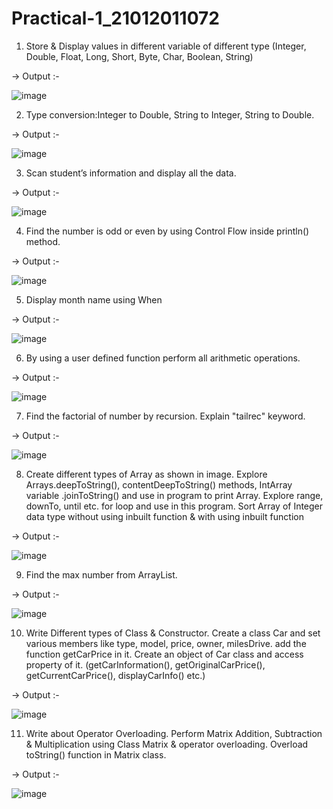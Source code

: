 # Practical-1_21012011072
1. Store & Display values in different variable of different type (Integer, Double, Float, Long, Short, Byte, Char, Boolean, String)

-> Output :-

![image](https://github.com/Divy484/MAD_Practical-1_21012011072/assets/98522523/2230be0e-6969-44dc-91b3-353c61609397)


2. Type conversion:Integer to Double, String to Integer, String to Double.

-> Output :-

![image](https://github.com/Divy484/MAD_Practical-1_21012011072/assets/98522523/b87dff78-3239-437f-b47a-f5b09723e30c)


3. Scan student’s information and display all the data.

-> Output :-

![image](https://github.com/Divy484/MAD_Practical-1_21012011072/assets/98522523/c8a53af2-2681-4548-93ae-e48da4b3b179)


4. Find the number is odd or even by using Control Flow inside println() method.

-> Output :-

![image](https://github.com/Divy484/MAD_Practical-1_21012011072/assets/98522523/9c9961fa-b575-40cf-b665-b85fa0a697cd)


5. Display month name using When

-> Output :-

![image](https://github.com/Divy484/MAD_Practical-1_21012011072/assets/98522523/92efe4c6-9ec5-4835-8786-d2c4da4ffd9c)


6. By using a user defined function perform all arithmetic operations.

-> Output :-

![image](https://github.com/Divy484/MAD_Practical-1_21012011072/assets/98522523/fb2bf7fe-4fe7-4d6f-b715-a06bba6f9f6d)

 
7. Find the factorial of number by recursion. Explain "tailrec" keyword.

-> Output :-

![image](https://github.com/Divy484/MAD_Practical-1_21012011072/assets/98522523/17d169b0-13a1-40d2-a2a3-2181ebf2b6cb)


8. Create different types of Array as shown in image. Explore Arrays.deepToString(), contentDeepToString() methods, IntArray variable .joinToString()  and use in program to print Array. Explore range, downTo, until etc. for loop and use in this program. Sort Array of Integer data type without using inbuilt function & with using inbuilt function

-> Output :-

![image](https://github.com/Divy484/MAD_Practical-1_21012011072/assets/98522523/9c065d5c-c807-40ca-9c52-41c0816713d3)


9. Find the max number from ArrayList.

-> Output :-

![image](https://github.com/Divy484/MAD_Practical-1_21012011072/assets/98522523/413f30f7-7a0f-400d-9145-217bc629befb)


10. Write Different types of Class & Constructor. Create a class Car and set various members like type, model, price, owner, milesDrive. add the function getCarPrice in it. Create an object of Car class and access property of it. (getCarInformation(), getOriginalCarPrice(), getCurrentCarPrice(), displayCarInfo() etc.)

-> Output :-

![image](https://github.com/Divy484/MAD_Practical-1_21012011072/assets/98522523/df260a83-3c6a-4496-81d2-42548f0056c0)


11. Write about Operator Overloading. Perform Matrix Addition, Subtraction & Multiplication using Class Matrix & operator overloading. Overload toString() function in Matrix class.

-> Output :-

![image](https://github.com/Divy484/MAD_Practical-1_21012011072/assets/98522523/8f45771f-ded6-4e22-a6f8-30af64135dc9)

